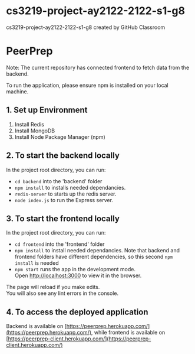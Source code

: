 # cs3219-project-ay2122-2122-s1-g8
cs3219-project-ay2122-2122-s1-g8 created by GitHub Classroom

# PeerPrep
Note: The current repository has connected frontend to fetch data from the backend. 

To run the application, please ensure npm is installed on your local machine.
## 1. Set up Environment
1. Install Redis
2. Install MongoDB
3. Install Node Package Manager (npm)
   
## 2. To start the backend locally
In the project root directory, you can run:

- `cd backend` into the 'backend' folder
- `npm install` to installs needed dependancies. 
- `redis-server` to starts up the redis server.
- `node index.js` to run the Express server.

## 3. To start the frontend locally
In the project root directory, you can run:
- `cd frontend` into the 'frontend' folder
- `npm install` to install needed dependancies. Note that backend and frontend folders have different dependencies, so this second `npm install` is needed
- `npm start` runs the app in the development mode.\
Open [http://localhost:3000](http://localhost:3000) to view it in the browser.
  
The page will reload if you make edits.\
You will also see any lint errors in the console.

## 4. To access the deployed application

Backend is available on [https://peerprep.herokuapp.com/](https://peerprep.herokuapp.com/), while frontend is available on [https://peerprep-client.herokuapp.com/](https://peerprep-client.herokuapp.com/)

